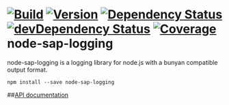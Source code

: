 [![Build](https://img.shields.io/travis/sapbuild/node-sap-logging.svg?style=flat-square)](http://travis-ci.org/sapbuild/node-sap-logging)
[![Version](https://img.shields.io/npm/v/node-sap-logging.svg?style=flat-square)](https://npmjs.org/package/node-sap-logging)
[![Dependency Status](https://david-dm.org/sapbuild/node-sap-logging.svg)](https://david-dm.org/sapbuild/node-sap-logging)
[![devDependency Status](https://david-dm.org/sapbuild/node-sap-logging/dev-status.svg)](https://david-dm.org/sapbuild/node-sap-logging#info=devDependencies)
[![Coverage](https://img.shields.io/coveralls/sapbuild/node-sap-logging/master.svg?style=flat-square)](https://coveralls.io/r/sapbuild/node-sap-logging?branch=master)
node-sap-logging
============

node-sap-logging is a logging library for node.js with a bunyan compatible output format.

```
npm install --save node-sap-logging
```

##[API documentation](./API.md)
